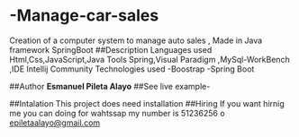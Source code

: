 # -Manage-car-sales
Creation of a computer system to manage auto sales , Made in Java framework SpringBoot
##Description
Languages ​​used
Html,Css,JavaScript,Java
Tools
Spring,Visual Paradigm ,MySql-WorkBench ,IDE Intellij Community 
Technologies used
-Boostrap
-Spring Boot

##Author
**Esmanuel Pileta Alayo**
##See live example-

##Intalation
This project does need installation 
##Hiring
If you want hirnig me you can doing for wahtssap my number is 51236256 o epiletaalayo@gmail.com



